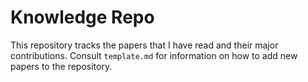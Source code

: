 # Knowledge Repo
This repository tracks the papers that I have read and their major contributions. Consult ```template.md``` for information on how to add new papers to the repository.